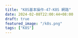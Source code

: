 ```yaml
---
title: "K8S基本操作-47-K8S 網路"
date: 2024-02-08T22:00:44+08:00
draft: true
featured_image: "/k8s.png"
tags: ["K8S"]
---
```


# 